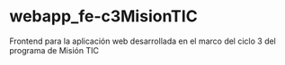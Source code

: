 # webapp_fe-c3MisionTIC
Frontend para la aplicación web desarrollada en el marco del ciclo 3 del programa de Misión TIC
